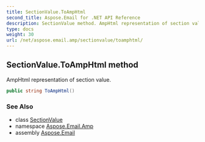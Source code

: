 ```yaml
---
title: SectionValue.ToAmpHtml
second_title: Aspose.Email for .NET API Reference
description: SectionValue method. AmpHtml representation of section value
type: docs
weight: 30
url: /net/aspose.email.amp/sectionvalue/toamphtml/
---
```

## SectionValue.ToAmpHtml method

AmpHtml representation of section value.

```csharp
public string ToAmpHtml()
```

### See Also

* class [SectionValue](../)
* namespace [Aspose.Email.Amp](../../sectionvalue/)
* assembly [Aspose.Email](../../../)



